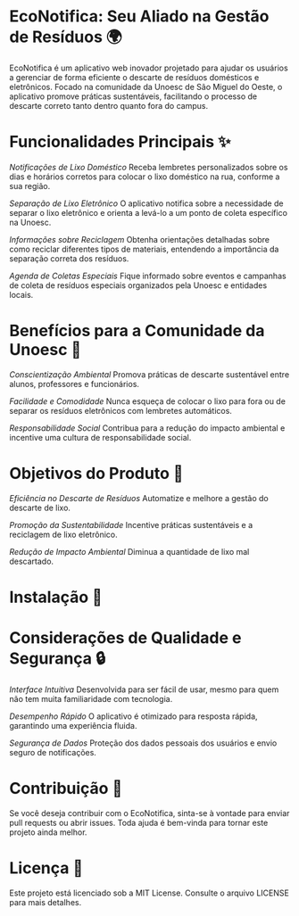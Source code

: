 # EcoNotifica: Seu Aliado na Gestão de Resíduos 🌍
EcoNotifica é um aplicativo web inovador projetado para ajudar os usuários a gerenciar de forma eficiente o descarte de resíduos domésticos e eletrônicos. Focado na comunidade da Unoesc de São Miguel do Oeste, o aplicativo promove práticas sustentáveis, facilitando o processo de descarte correto tanto dentro quanto fora do campus.

# Funcionalidades Principais ✨
*Notificações de Lixo Doméstico*
Receba lembretes personalizados sobre os dias e horários corretos para colocar o lixo doméstico na rua, conforme a sua região.

*Separação de Lixo Eletrônico*
O aplicativo notifica sobre a necessidade de separar o lixo eletrônico e orienta a levá-lo a um ponto de coleta específico na Unoesc.

*Informações sobre Reciclagem*
Obtenha orientações detalhadas sobre como reciclar diferentes tipos de materiais, entendendo a importância da separação correta dos resíduos.

*Agenda de Coletas Especiais*
Fique informado sobre eventos e campanhas de coleta de resíduos especiais organizados pela Unoesc e entidades locais.

# Benefícios para a Comunidade da Unoesc 🌱
*Conscientização Ambiental*
Promova práticas de descarte sustentável entre alunos, professores e funcionários.

*Facilidade e Comodidade*
Nunca esqueça de colocar o lixo para fora ou de separar os resíduos eletrônicos com lembretes automáticos.

*Responsabilidade Social*
Contribua para a redução do impacto ambiental e incentive uma cultura de responsabilidade social.

# Objetivos do Produto 🎯
*Eficiência no Descarte de Resíduos*
Automatize e melhore a gestão do descarte de lixo.

*Promoção da Sustentabilidade*
Incentive práticas sustentáveis e a reciclagem de lixo eletrônico.

*Redução de Impacto Ambiental*
Diminua a quantidade de lixo mal descartado.

# Instalação 🚀

# Considerações de Qualidade e Segurança 🔒
*Interface Intuitiva*
Desenvolvida para ser fácil de usar, mesmo para quem não tem muita familiaridade com tecnologia.

*Desempenho Rápido*
O aplicativo é otimizado para resposta rápida, garantindo uma experiência fluida.

*Segurança de Dados*
Proteção dos dados pessoais dos usuários e envio seguro de notificações.

# Contribuição 🤝
Se você deseja contribuir com o EcoNotifica, sinta-se à vontade para enviar pull requests ou abrir issues. Toda ajuda é bem-vinda para tornar este projeto ainda melhor.

# Licença 📄
Este projeto está licenciado sob a MIT License. Consulte o arquivo LICENSE para mais detalhes.
